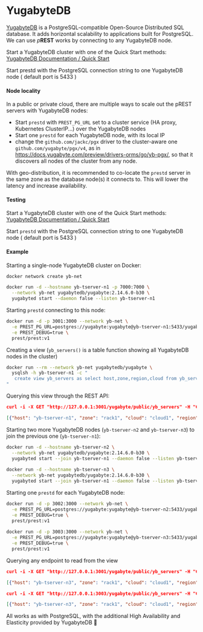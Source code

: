 # YugabyteDB

[YugabyteDB](https://www.yugabyte.com/) is a PostgreSQL-compatible Open-Source Distributed SQL database. It adds horizontal scalability to applications built for PostgreSQL. We can use _p_**REST** works by connecting to any YugabyteDB node.

Start a YugabyteDB cluster with one of the Quick Start methods: [YugabyteDB Documentation / Quick Start](https://docs.yugabyte.com/preview/quick-start/)

Start prestd with the PostgreSQL connection string to one YugabyteDB node ( default port is 5433 )

#### Node locality

In a public or private cloud, there are multiple ways to scale out the pREST servers with YugabyteDB nodes:

* Start `prestd` with `PREST_PG_URL` set to a cluster service (HA proxy, Kubernetes ClusterIP...) over the YugabyteDB nodes
* Start one `prestd` for each YugabyteDB node, with its local IP
* change the `github.com/jackc/pgx` driver to the cluster-aware one `github.com/yugabyte/pgx/v4`, as in https://docs.yugabyte.com/preview/drivers-orms/go/yb-pgx/, so that it discovers all nodes of the cluster from any node.

With geo-distribution, it is recommended to co-locate the `prestd` server in the same zone as the database node(s) it connects to. This will lower the latency and increase availability.

#### Testing

Start a YugabyteDB cluster with one of the Quick Start methods: [YugabyteDB Documentation / Quick Start](https://docs.yugabyte.com/preview/quick-start/)

Start `prestd` with the PostgreSQL connection string to one YugabyteDB node ( default port is 5433 )

#### Example

Starting a single-node YugabyteDB cluster on Docker:

```sh
docker network create yb-net

docker run -d --hostname yb-tserver-n1 -p 7000:7000 \
  --network yb-net yugabytedb/yugabyte:2.14.6.0-b30 \
  yugabyted start --daemon false --listen yb-tserver-n1
```

Starting `prestd` connecting to this node:

```sh
docker run -d -p 3001:3000 --network yb-net \
  -e PREST_PG_URL=postgres://yugabyte:yugabyte@yb-tserver-n1:5433/yugabyte \
  -e PREST_DEBUG=true \
  prest/prest:v1
```

Creating a view (`yb_servers()` is a table function showing all YugabyteDB nodes in the cluster)

```sh
docker run --rm --network yb-net yugabytedb/yugabyte \
  ysqlsh -h yb-tserver-n1 -c "
   create view yb_servers as select host,zone,region,cloud from yb_servers()
"
```

Querying this view through the REST API:

```json
curl -i -X GET "http://127.0.0.1:3001/yugabyte/public/yb_servers" -H "Content-Type: application/json"

[{"host": "yb-tserver-n1", "zone": "rack1", "cloud": "cloud1", "region": "datacenter1"}]
```

Starting two more YugabyteDB nodes (`yb-tserver-n2` and `yb-tserver-n3`) to join the previous one (`yb-tserver-n1`):

```sh
docker run -d --hostname yb-tserver-n2 \
  --network yb-net yugabytedb/yugabyte:2.14.6.0-b30 \
  yugabyted start --join yb-tserver-n1 --daemon false --listen yb-tserver-n2
  
docker run -d --hostname yb-tserver-n3 \
  --network yb-net yugabytedb/yugabyte:2.14.6.0-b30 \
  yugabyted start --join yb-tserver-n1 --daemon false --listen yb-tserver-n3
```

Starting one `prestd` for each YugabyteDB node:

```sh
docker run -d -p 3002:3000 --network yb-net \
  -e PREST_PG_URL=postgres://yugabyte:yugabyte@yb-tserver-n2:5433/yugabyte \
  -e PREST_DEBUG=true \
  prest/prest:v1
  
docker run -d -p 3003:3000 --network yb-net \
  -e PREST_PG_URL=postgres://yugabyte:yugabyte@yb-tserver-n3:5433/yugabyte \
  -e PREST_DEBUG=true \
  prest/prest:v1
```

Querying any endpoint to read from the view

```json
curl -i -X GET "http://127.0.0.1:3001/yugabyte/public/yb_servers" -H "Content-Type: application/json"

[{"host": "yb-tserver-n3", "zone": "rack1", "cloud": "cloud1", "region": "datacenter1"}, {"host": "yb-tserver-n2", "zone": "rack1", "cloud": "cloud1", "region": "datacenter1"}, {"host": "yb-tserver-n1", "zone": "rack1", "cloud": "cloud1", "region": "datacenter1"}]

curl -i -X GET "http://127.0.0.1:3003/yugabyte/public/yb_servers" -H "Content-Type: application/json"

[{"host": "yb-tserver-n3", "zone": "rack1", "cloud": "cloud1", "region": "datacenter1"}, {"host": "yb-tserver-n2", "zone": "rack1", "cloud": "cloud1", "region": "datacenter1"}, {"host": "yb-tserver-n1", "zone": "rack1", "cloud": "cloud1", "region": "datacenter1"}]
```

All works as with PostgreSQL, with the additional High Availability and Elasticity provided by YugabyteDB 🚀
